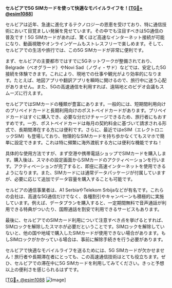 **セルビアで5G SIMカードを使って快適なモバイルライフを！[[TG💪+ @esim1088](https://t.me/s/esim1088)]**

セルビアは近年、急速に進化するテクノロジーの恩恵を受けており、特に通信技術において目覚ましい発展を見せています。その中でも注目すべきは5G通信の普及です！5G SIMカードがあれば、驚くほど高速なインターネット接続が可能になり、動画視聴やオンラインゲームもストレスフリーで楽しめます。そして、セルビアでの生活や旅行では、この5G SIMカードが非常に便利です。

まず、セルビアの主要都市ではすでに5Gネットワークが整備されており、Belgrade（ベオグラード）やNovi Sad（ノヴィ・サド）などでは、安定した5G接続を体験できます。これにより、現地での仕事や観光がより効率的になります。たとえば、地図アプリや翻訳アプリを瞬時に開けるので、旅行中に迷う心配がありません。また、5Gの高速通信を利用すれば、遠隔地とのビデオ会議もスムーズに行えます。

セルビアではSIMカードの種類が豊富にあります。一般的には、短期間利用向けのプリペイドカードと長期利用向けのポストペイドカードがあります。プリペイドカードはすぐに購入でき、必要な分だけチャージできるため、旅行者にもおすすめです。一方、ポストペイドカードは毎月の契約料金に基づいて請求される形式で、長期間滞在する方には便利です。さらに、最近ではeSIM（エレクトロニックSIM）も登場しており、物理的なSIMカードを持ち歩かなくてもスマホで簡単に設定できます。これは特に頻繁に海外渡航する方には便利な機能ですね！

具体的な使用方法ですが、まず空港や携帯電話ショップでSIMカードを購入します。購入後は、スマホの設定画面からSIMカードのアクティベーションを行います。アクティベーションが完了すると、即座に高速インターネットを使用できるようになります。また、SIMカードには通常データパッケージが付属していますが、必要に応じて追加でデータ容量を購入することも可能です。

セルビアの通信事業者は、A1 SerbiaやTelekom Srbijaなどが有名です。これらの会社は、高速な5G通信だけでなく、各種割引やキャンペーンも積極的に実施しています。例えば、データプランを購入すると、一定期間無料で音声通話が利用できる特典がついたり、国際通話を割安で利用できるサービスもあります。

最後に、セルビアでのSIMカード利用について注意すべき点を挙げるとすれば、SIMロックを解除したスマホが必要だということです。SIMロックを解除していないと、他の国や地域で購入したSIMカードが使用できない場合があります。もしSIMロックがかかっている場合は、事前に解除手続きを行う必要があります。

セルビアで快適なモバイルライフを送るためには、5G SIMカードが欠かせません！旅行者や長期滞在者にとっても、この高速通信技術はとても役立ちます。ぜひ、セルビアでの滞在中に5G SIMカードを利用してみてください。きっと予想以上の便利さを感じられるはずです。

[[TG💪+ @esim1088](https://t.me/s/esim1088) ![Image](https://i.postimg.cc/Y0z9fWf4/image.png)]